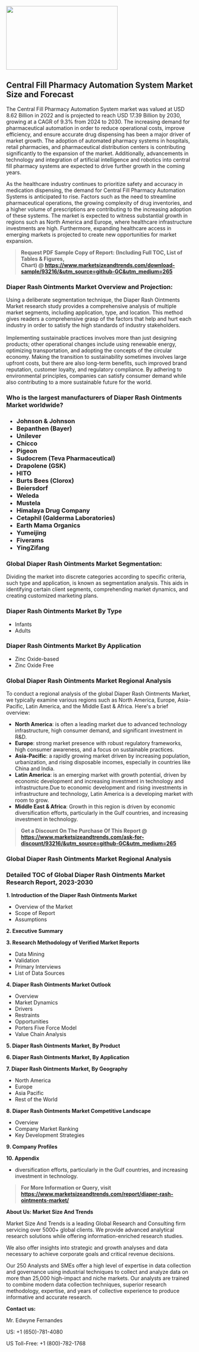 <p><img class="alignnone size-medium wp-image-20088" src="https://ffe5etoiles.com/wp-content/uploads/2024/12/MST1-300x171.png" alt="" width="300" height="171" /></p><h2>Central Fill Pharmacy Automation System Market Size and Forecast</h2><p>The Central Fill Pharmacy Automation System market was valued at USD 8.62 Billion in 2022 and is projected to reach USD 17.39 Billion by 2030, growing at a CAGR of 9.3% from 2024 to 2030. The increasing demand for pharmaceutical automation in order to reduce operational costs, improve efficiency, and ensure accurate drug dispensing has been a major driver of market growth. The adoption of automated pharmacy systems in hospitals, retail pharmacies, and pharmaceutical distribution centers is contributing significantly to the expansion of the market. Additionally, advancements in technology and integration of artificial intelligence and robotics into central fill pharmacy systems are expected to drive further growth in the coming years.</p><p>As the healthcare industry continues to prioritize safety and accuracy in medication dispensing, the demand for Central Fill Pharmacy Automation Systems is anticipated to rise. Factors such as the need to streamline pharmaceutical operations, the growing complexity of drug inventories, and a higher volume of prescriptions are contributing to the increasing adoption of these systems. The market is expected to witness substantial growth in regions such as North America and Europe, where healthcare infrastructure investments are high. Furthermore, expanding healthcare access in emerging markets is projected to create new opportunities for market expansion.</p></p><blockquote id="" class=""><strong>Request PDF Sample Copy of Report: (Including Full TOC, List of Tables &amp; Figures, Chart)&nbsp;@&nbsp;<strong><a href="https://www.marketsizeandtrends.com/download-sample/93216/&utm_source=github-GC&utm_medium=265" target="_blank">https://www.marketsizeandtrends.com/download-sample/93216/&utm_source=github-GC&utm_medium=265</a></strong></strong></blockquote><h3 id="" class="">Diaper Rash Ointments Market&nbsp;Overview and Projection:</h3><p id="" class="">Using a deliberate segmentation technique, the Diaper Rash Ointments Market research study provides a comprehensive analysis of multiple market segments, including application, type, and location. This method gives readers a comprehensive grasp of the factors that help and hurt each industry in order to satisfy the high standards of industry stakeholders. <br /> <br />Implementing sustainable practices involves more than just designing products; other operational changes include using renewable energy, optimizing transportation, and adopting the concepts of the circular economy. Making the transition to sustainability sometimes involves large upfront costs, but there are also long-term benefits, such improved brand reputation, customer loyalty, and regulatory compliance. By adhering to environmental principles, companies can satisfy consumer demand while also contributing to a more sustainable future for the world.</p><h3 id="" class="">Who is the largest manufacturers of&nbsp;Diaper Rash Ointments Market worldwide?</h3><h3 class=""><p><ul><li>Johnson & Johnson </li><li> Bepanthen (Bayer) </li><li> Unilever </li><li> Chicco </li><li> Pigeon </li><li> Sudocrem (Teva Pharmaceutical) </li><li> Drapolene (GSK) </li><li> HITO </li><li> Burts Bees (Clorox) </li><li> Beiersdorf </li><li> Weleda </li><li> Mustela </li><li> Himalaya Drug Company </li><li> Cetaphil (Galderma Laboratories) </li><li> Earth Mama Organics </li><li> Yumeijing </li><li> Fiverams </li><li> YingZifang</li></ul></p></h3><h3 id="" class="">Global&nbsp;Diaper Rash Ointments Market Segmentation:</h3><p id="" class="">Dividing the market into discrete categories according to specific criteria, such type and application, is known as segmentation analysis. This aids in identifying certain client segments, comprehending market dynamics, and creating customized marketing plans.</p><h3 id="" class="">Diaper Rash Ointments Market&nbsp;By Type</h3><p><p><ul><li>Infants </li><li> Adults</p></li></ul></p></p><h3 id="" class="">Diaper Rash Ointments Market&nbsp;By Application</h3><p class=""><p><ul><li>Zinc Oxide-based </li><li> Zinc Oxide Free</li></ul></p></p><h3 id="" class="">Global Diaper Rash Ointments Market Regional Analysis</h3><p id="" class="">To conduct a regional analysis of the global Diaper Rash Ointments Market, we typically examine various regions such as North America, Europe, Asia-Pacific, Latin America, and the Middle East &amp; Africa. Here's a brief overview:</p><ul><li><strong>North America</strong>: is often a leading market due to advanced technology infrastructure, high consumer demand, and significant investment in R&amp;D.</li><li><strong>Europe</strong>: strong market presence with robust regulatory frameworks, high consumer awareness, and a focus on sustainable practices.</li><li><strong>Asia-Pacific</strong>: a rapidly growing market driven by increasing population, urbanization, and rising disposable incomes, especially in countries like China and India.</li><li><strong>Latin America</strong>: is an emerging market with growth potential, driven by economic development and increasing investment in technology and infrastructure.Due to economic development and rising investments in infrastructure and technology, Latin America is a developing market with room to grow.</li><li><strong>Middle East &amp; Africa</strong>: Growth in this region is driven by economic diversification efforts, particularly in the Gulf countries, and increasing investment in technology.</li></ul><blockquote id="" class=""><strong>Get a Discount On The Purchase Of This Report @ <strong><a href="https://www.marketsizeandtrends.com/ask-for-discount/93216/&utm_source=github-GC&utm_medium=265" target="_blank">https://www.marketsizeandtrends.com/ask-for-discount/93216/&utm_source=github-GC&utm_medium=265</a></strong></strong></blockquote><h3 id="" class="">Global Diaper Rash Ointments Market Regional Analysis</h3><h3 id="" class="">Detailed TOC of Global Diaper Rash Ointments Market Research Report, 2023-2030</h3><p id="" class=""><strong>1. Introduction of the Diaper Rash Ointments Market</strong></p><ul><li>Overview of the Market</li><li>Scope of Report</li><li>Assumptions</li></ul><p id="" class=""><strong>2. Executive Summary</strong></p><p id="" class=""><strong>3. Research Methodology of Verified Market Reports</strong></p><ul><li>Data Mining</li><li>Validation</li><li>Primary Interviews</li><li>List of Data Sources</li></ul><p id="" class=""><strong>4. Diaper Rash Ointments Market Outlook</strong></p><ul><li>Overview</li><li>Market Dynamics</li><li>Drivers</li><li>Restraints</li><li>Opportunities</li><li>Porters Five Force Model</li><li>Value Chain Analysis</li></ul><p id="" class=""><strong>5. Diaper Rash Ointments Market, By Product</strong></p><p id="" class=""><strong>6. Diaper Rash Ointments Market, By Application</strong></p><p id="" class=""><strong>7. Diaper Rash Ointments Market, By Geography</strong></p><ul><li>North America</li><li>Europe</li><li>Asia Pacific</li><li>Rest of the World</li></ul><p id="" class=""><strong>8. Diaper Rash Ointments Market Competitive Landscape</strong></p><ul><li>Overview</li><li>Company Market Ranking</li><li>Key Development Strategies</li></ul><p id="" class=""><strong>9. Company Profiles</strong></p><p id="" class=""><strong>10. Appendix</strong></p><ul><li>diversification efforts, particularly in the Gulf countries, and increasing investment in technology.</li></ul><blockquote id="" class=""><strong>For More Information or Query, visit <strong><strong><a href="https://www.marketsizeandtrends.com/report/diaper-rash-ointments-market/" target="_blank">https://www.marketsizeandtrends.com/report/diaper-rash-ointments-market/</a></strong></strong></strong></blockquote><p id="" class=""><strong>About Us: Market Size And Trends</strong></p><p id="" class="">Market Size And Trends is a leading Global Research and Consulting firm servicing over 5000+ global clients. We provide advanced analytical research solutions while offering information-enriched research studies.</p><p id="" class="">We also offer insights into strategic and growth analyses and data necessary to achieve corporate goals and critical revenue decisions.</p><p id="" class="">Our 250 Analysts and SMEs offer a high level of expertise in data collection and governance using industrial techniques to collect and analyze data on more than 25,000 high-impact and niche markets. Our analysts are trained to combine modern data collection techniques, superior research methodology, expertise, and years of collective experience to produce informative and accurate research.</p><p id="" class=""><strong>Contact us:</strong></p><p id="" class="">Mr. Edwyne Fernandes</p><p id="" class="">US: +1 (650)-781-4080</p><p id="" class="">US Toll-Free: +1 (800)-782-1768</p>
